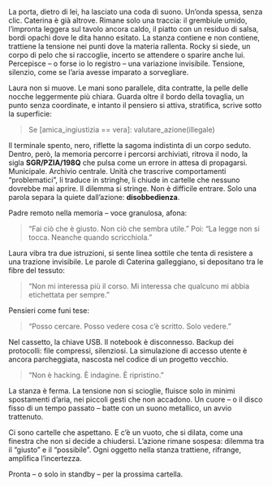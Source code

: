 

La porta, dietro di lei, ha lasciato una coda di suono. Un’onda spessa, senza clic.
Caterina è già altrove. Rimane solo una traccia: il grembiule umido, l’impronta leggera sul tavolo ancora caldo, il piatto con un residuo di salsa, bordi opachi dove le dita hanno esitato. La stanza contiene e non contiene, trattiene la tensione nei punti dove la materia rallenta. Rocky si siede, un corpo di pelo che si raccoglie, incerto se attendere o sparire anche lui. Percepisce – o forse io lo registro – una variazione invisibile. Tensione, silenzio, come se l’aria avesse imparato a sorvegliare.

Laura non si muove. Le mani sono parallele, dita contratte, la pelle delle nocche leggermente più chiara.
Guarda oltre il bordo della tovaglia, un punto senza coordinate, e intanto il pensiero si attiva, stratifica, scrive sotto la superficie:

> Se \[amica\_ingiustizia == vera]: valutare\_azione(illegale)

Il terminale spento, nero, riflette la sagoma indistinta di un corpo seduto.
Dentro, però, la memoria percorre i percorsi archiviati, ritrova il nodo, la sigla **SGR/PZIA/198Q** che pulsa come un errore in attesa di propagarsi.
Municipale. Archivio centrale. Unità che trascrive comportamenti “problematici”, li traduce in stringhe, li chiude in cartelle che nessuno dovrebbe mai aprire.
Il dilemma si stringe. Non è difficile entrare.
Solo una parola separa la quiete dall’azione: **disobbedienza**.

Padre remoto nella memoria – voce granulosa, afona:

> “Fai ciò che è giusto. Non ciò che sembra utile.”
> Poi:
> “La legge non si tocca. Neanche quando scricchiola.”

Laura vibra tra due istruzioni, si sente linea sottile che tenta di resistere a una trazione invisibile.
Le parole di Caterina galleggiano, si depositano tra le fibre del tessuto:

> “Non mi interessa più il corso. Mi interessa che qualcuno mi abbia etichettata per sempre.”

Pensieri come funi tese:

> “Posso cercare. Posso vedere cosa c’è scritto. Solo vedere.”

Nel cassetto, la chiave USB.
Il notebook è disconnesso.
Backup dei protocolli: file compressi, silenziosi.
La simulazione di accesso utente è ancora parcheggiata, nascosta nel codice di un progetto vecchio.

> “Non è hacking. È indagine. È ripristino.”

La stanza è ferma.
La tensione non si scioglie, fluisce solo in minimi spostamenti d’aria, nei piccoli gesti che non accadono.
Un cuore – o il disco fisso di un tempo passato – batte con un suono metallico, un avvio trattenuto.

Ci sono cartelle che aspettano.
E c’è un vuoto, che si dilata, come una finestra che non si decide a chiudersi.
L’azione rimane sospesa: dilemma tra il “giusto” e il “possibile”.
Ogni oggetto nella stanza trattiene, rifrange, amplifica l’incertezza.

Pronta – o solo in standby – per la prossima cartella.

